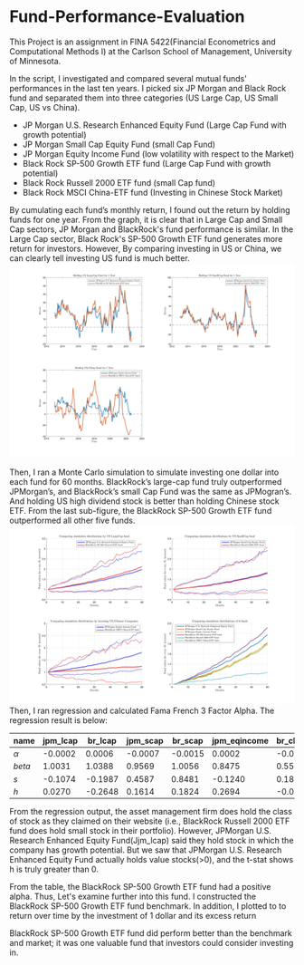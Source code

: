 # Fund-Performance-Evaluation
This Project is an assignment in FINA 5422(Financial Econometrics and Computational Methods I) at the Carlson School of Management, University of Minnesota.    

In the script, I investigated and compared several mutual funds' performances in the last ten years. I picked six JP Morgan and Black Rock fund and separated them into three categories (US Large Cap, US Small Cap, US vs China). 
- JP Morgan U.S. Research Enhanced Equity Fund (Large Cap Fund with growth potential)  
- JP Morgan Small Cap Equity Fund (small Cap Fund)  
- JP Morgan Equity Income Fund (low volatility with respect to the Market)  
- Black Rock SP-500 Growth ETF fund (Large Cap Fund with growth potential)  
- Black Rock Russell 2000 ETF fund (small Cap fund)  
- Black Rock MSCI China-ETF fund (Investing in Chinese Stock Market)

By cumulating each fund’s monthly return, I found out the return by holding funds for one year. From the graph, it is clear that in Large Cap and Small Cap sectors, JP Morgan and BlackRock's fund performance is similar. In the Large Cap sector, Black Rock's SP-500 Growth ETF fund generates more return for investors. However, By comparing investing in US or China, we can clearly tell investing US fund is much better.
![](https://github.com/ZedongDaniel/Fund-Performance-Evaluation/blob/3f9c14ba6ed7e29f982116c5e6181dd50925de17/images/holding%201%20year.jpg)  

Then, I ran a Monte Carlo simulation to simulate investing one dollar into each fund for 60 months. BlackRock’s large-cap fund truly outperformed JPMorgan’s, and BlackRock’s small Cap Fund was the same as JPMogran’s. And holding US high dividend stock is better than holding Chinese stock ETF. From the last sub-figure, the BlackRock SP-500 Growth ETF fund outperformed all other five funds.
![](https://github.com/ZedongDaniel/Fund-Performance-Evaluation/blob/6680eba7d7c838dce6a2441081ea9c88b0f35b97/images/simulation.jpg)  
Then, I ran regression and calculated Fama French 3 Factor Alpha. The regression result is below:

|    name   | jpm_lcap | br_lcap | jpm_scap | br_scap | jpm_eqincome | br_china |
| -------   | -------- | ------- |--------  | ------- | -----------  |----------- |
| $\alpha$  | -0.0002  | 0.0006  | -0.0007  | -0.0015 |   0.0002     | -0.0017  |
| $beta$    | 1.0031   | 1.0388  | 0.9569   | 1.0056  |  0.8475      | 0.5586   |
| $s$       | -0.1074  | -0.1987| 0.4587    | 0.8481  | -0.1240      | 0.1845   | 
| $h$       | 0.0270   | -0.2648 | 0.1614   | 0.1824   | 0.2694      | -0.0006  |

From the regression output, the asset management firm does hold the class of stock as they claimed on their website (i.e., BlackRock Russell 2000 ETF fund does hold small stock in their portfolio). However, JPMorgan U.S. Research Enhanced Equity Fund(Jjm_lcap) said they hold stock in which the company has growth potential. But we saw that JPMorgan U.S. Research Enhanced Equity Fund actually holds value stocks(>0), and the t-stat shows h is truly greater than 0.  

From the table, the BlackRock SP-500 Growth ETF fund had a positive alpha. Thus, Let's examine further into this fund. I constructed the BlackRock SP-500 Growth ETF fund benchmark. In addition, I plotted to to return over time by the investment of 1 dollar and its excess return


BlackRock SP-500 Growth ETF fund did perform better than the benchmark and market; it was one valuable fund that investors could consider investing in.






